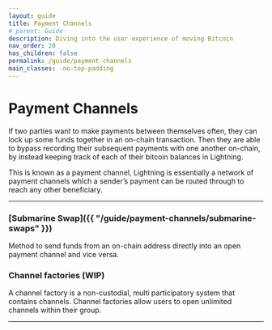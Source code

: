 ```yaml
---
layout: guide
title: Payment Channels
# parent: Guide
description: Diving into the user experience of moving Bitcoin
nav_order: 20
has_children: false
permalink: /guide/payment-channels
main_classes: -no-top-padding
---
```


# Payment Channels

If two parties want to make payments between themselves often, they can lock up some funds together in an on-chain transaction. Then they are able to bypass recording their subsequent payments with one another on-chain, by instead keeping track of each of their bitcoin balances in Lightning.

This is known as a payment channel, Lightning is essentially a network of payment channels which a sender’s payment can be routed through to reach any other beneficiary.

---

### [Submarine Swap]({{ "/guide/payment-channels/submarine-swaps" }})
Method to send funds from an on-chain address directly into an open payment channel and vice versa.


### Channel factories (WIP)
A channel factory is a non-custodial, multi participatory system that contains channels. Channel factories allow users to open unlimited channels within their group.

---
